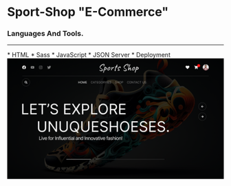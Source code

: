 # Sport-Shop "E-Commerce"
### Languages And Tools.
<hr/>
* HTML
* Sass
* JavaScript
* JSON Server
* Deployment
<img src="assets/images/github.png"/>


